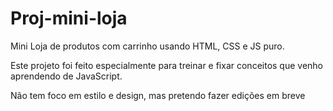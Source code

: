 # Proj-mini-loja
Mini Loja de produtos com carrinho usando HTML, CSS e JS puro.

Este projeto foi feito especialmente para treinar e fixar conceitos que venho aprendendo de JavaScript.

Não tem foco em estilo e design, mas pretendo fazer edições em breve
